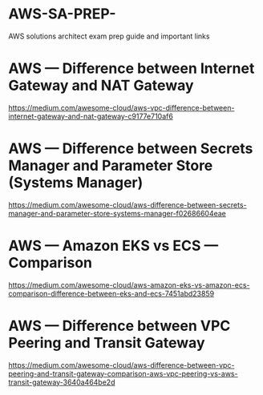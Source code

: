 # AWS-SA-PREP-
AWS solutions architect exam prep guide and important links

# AWS — Difference between Internet Gateway and NAT Gateway 
https://medium.com/awesome-cloud/aws-vpc-difference-between-internet-gateway-and-nat-gateway-c9177e710af6 

# AWS — Difference between Secrets Manager and Parameter Store (Systems Manager)
https://medium.com/awesome-cloud/aws-difference-between-secrets-manager-and-parameter-store-systems-manager-f02686604eae

# AWS — Amazon EKS vs ECS — Comparison 
https://medium.com/awesome-cloud/aws-amazon-eks-vs-amazon-ecs-comparison-difference-between-eks-and-ecs-7451abd23859 

# AWS — Difference between VPC Peering and Transit Gateway
https://medium.com/awesome-cloud/aws-difference-between-vpc-peering-and-transit-gateway-comparison-aws-vpc-peering-vs-aws-transit-gateway-3640a464be2d 
